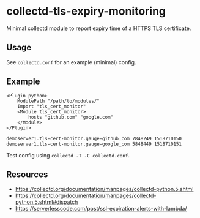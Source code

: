 # collectd-tls-expiry-monitoring

Minimal collectd module to report expiry time of a HTTPS TLS certificate.


## Usage

See `collectd.conf` for an example (minimal) config.


## Example

```
<Plugin python>
    ModulePath "/path/to/modules/"
    Import "tls_cert_monitor"
    <Module tls_cert_monitor>
        hosts "github.com" "google.com"
    </Module>
</Plugin>
```

```
demoserver1.tls-cert-monitor.gauge-github_com 7848249 1518710150
demoserver1.tls-cert-monitor.gauge-google_com 5848449 1518710151
```

Test config using `collectd -T -C collectd.conf`.


## Resources

* https://collectd.org/documentation/manpages/collectd-python.5.shtml
* https://collectd.org/documentation/manpages/collectd-python.5.shtml#dispatch
* https://serverlesscode.com/post/ssl-expiration-alerts-with-lambda/
